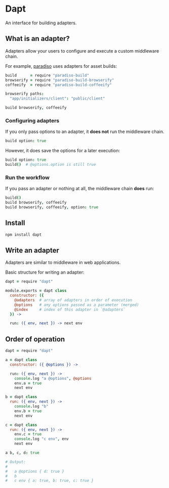 # Dapt

An interface for building adapters.

## What is an adapter?

Adapters allow your users to configure and execute a custom middleware chain.

For example, [paradiso](https://github.com/invrs/paradiso) uses adapters for asset builds:

```coffee
build      = require "paradiso-build"
browserify = require "paradiso-build-browserify"
coffeeify  = require "paradiso-build-coffeeify"

browserify paths:
  "app/initializers/client": "public/client"

build browserify, coffeeify
```

### Configuring adapters

If you only pass options to an adapter, it **does not** run the middleware chain.

```coffee
build option: true
```

However, it does save the options for a later execution:

```coffee
build option: true
build()  # @options.option is still true
```

### Run the workflow

If you pass an adapter or nothing at all, the middleware chain **does** run:

```coffee
build()
build browserify, coffeeify
build browserify, coffeeify, option: true
```

## Install

```bash
npm install dapt
```

## Write an adapter

Adapters are similar to middleware in web applications.

Basic structure for writing an adapter:

```coffee
dapt = require "dapt"

module.exports = dapt class
  constructor: ({
    @adapters  # array of adapters in order of execution
    @options   # any options passed as a parameter (merged)
    @index     # index of this adapter in `@adapters`
  }) ->

  run: ({ env, next }) -> next env
```

## Order of operation

```coffee
dapt = require "dapt"

a = dapt class
  constructor: ({ @options }) ->

  run: ({ env, next }) ->
    console.log "a @options", @options
  	env.a = true
  	next env

b = dapt class
  run: ({ env, next }) ->
  	console.log "b"
  	env.b = true
  	next env

c = dapt class
  run: ({ env, next }) ->
  	env.c = true
  	console.log "c env", env
  	next env

a b, c, d: true

# Output:
#
#   a @options { d: true }
#   b
#   c env { a: true, b: true, c: true }
```
